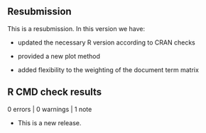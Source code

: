 ## Resubmission
This is a resubmission. In this version we have:

* updated the necessary R version according to CRAN checks

* provided a new plot method

* added flexibility to the weighting of the document term matrix

## R CMD check results

0 errors | 0 warnings | 1 note

* This is a new release.
